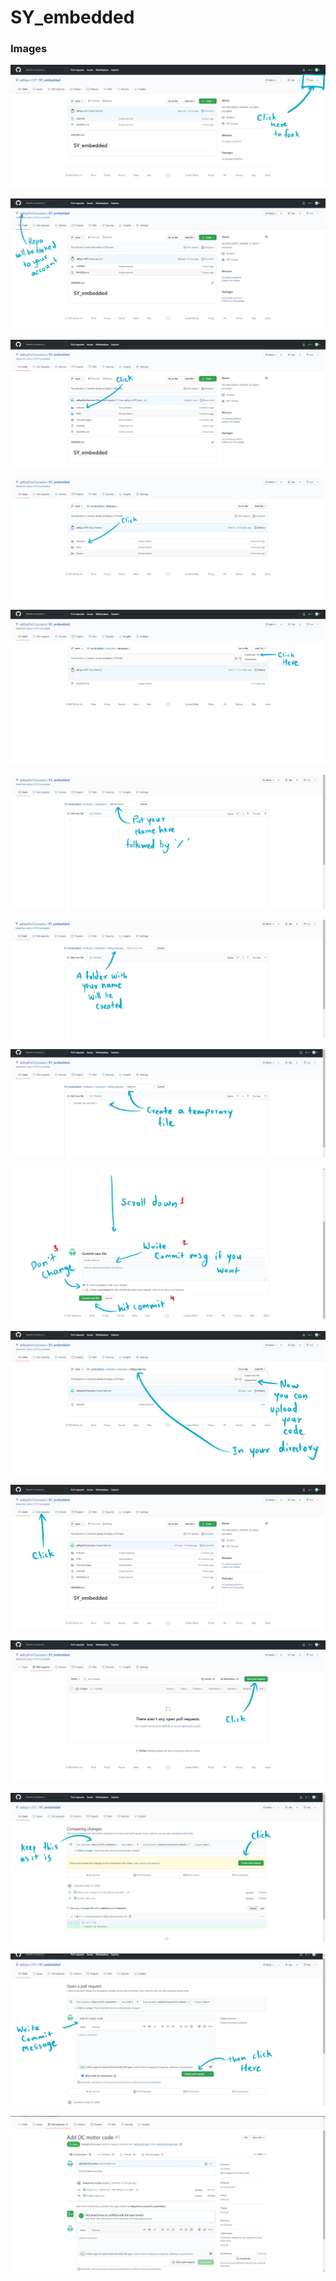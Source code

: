 # SY_embedded

### Images

![](TutorialImages/Step1.jpg)

![](TutorialImages/Step2.jpg)

![](TutorialImages/Step3.jpg)

![](TutorialImages/Step4.jpg)

![](TutorialImages/Step5.jpg)

![](TutorialImages/Step6.jpg)

![](TutorialImages/Step7.jpg)

![](TutorialImages/Step8.jpg)

![](TutorialImages/Step9.jpg)

![](TutorialImages/Step10.jpg)

![](TutorialImages/Step11.jpg)

![](TutorialImages/Step12.jpg)

![](TutorialImages/Step13.jpg)

![](TutorialImages/Step14.jpg)

![](TutorialImages/Step15.jpg)
